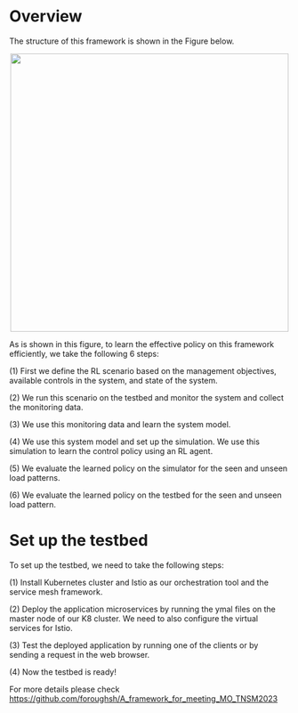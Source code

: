 <h1>Overview</h1>

The structure of this framework is shown in the Figure below.

<p align="center">
<img src="https://github.com/foroughsh/online_policy_adaptation_using_rollout/blob/main/documentation/images/framework.png" width="500"/>
</p>

As is shown in this figure, to learn the effective policy on this framework efficiently, we take the following 6 steps:

(1) First we define the RL scenario based on the management objectives, available controls in the system, and state of the system.

(2) We run this scenario on the testbed and monitor the system and collect the monitoring data. 

(3) We use this monitoring data and learn the system model.

(4) We use this system model and set up the simulation. We use this simulation to learn the control policy using an RL agent.

(5) We evaluate the learned policy on the simulator for the seen and unseen load patterns.

(6) We evaluate the learned policy on the testbed for the seen and unseen load pattern.

<h1>Set up the testbed</h1>

To set up the testbed, we need to take the following steps:

(1) Install Kubernetes cluster and Istio as our orchestration tool and the service mesh framework. 

(2) Deploy the application microservices by running the ymal files on the master node of our K8 cluster. We need to also configure the virtual services for Istio. 

(3) Test the deployed application by running one of the clients or by sending a request in the web browser. 

(4) Now the testbed is ready!

For more details please check https://github.com/foroughsh/A_framework_for_meeting_MO_TNSM2023
